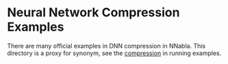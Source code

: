 # Neural Network Compression Examples

There are many official examples in DNN compression in NNabla. This directory is a proxy for synonym, see the [compression](https://github.com/sony/nnabla-examples/tree/master/compression) in running examples.

